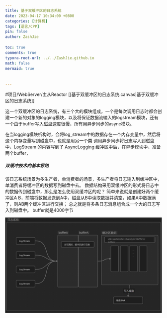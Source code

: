 ```yaml
---
title: 基于双缓冲区的日志系统
date: 2023-04-17 10:34:00 +0800
categories: [计算机]
tags: [语言/CPP]
pin: false
author: ZashJie

toc: true
comments: true
typora-root-url: ../../ZashJie.github.io
math: false
mermaid: true


---
```


#项目/WebServer/主从Reactor 
[[基于双缓冲区的日志系统.canvas|基于双缓冲区的日志系统]]

这一个双缓冲区的日志系统，有三个大的模块组成，一个是每次调用日志时都会创建一个新的对象的logging模块，以及将保证数据流输入的logstream模块，还有一个由于buffer写入磁盘速度很慢，所有用异步同步的async模块。

在当logging模块析构时，会将log_stream中的数据存在一个内存变量中，然后将这个内存变量写到磁盘中，也就是用另一个类 调用异步同步将日志写入到磁盘中，LogStream 的内容写到了 AsyncLogging 缓冲区中后，在异步模块中，准备两个buffer，

##### 双缓冲技术的基本思路

该日志系统场景为多生产者，单消费者的场景，多生产者将日志输入到缓冲区中，单消费者将缓冲区的数据写到磁盘中去。
数据结构采用双缓冲区的形式将日志中的数据传到磁盘中，那么是怎么使用双缓冲区的呢？
简单来说就是创建好两个缓冲区A B，前端将数据发送到A中，磁盘从B中读取数据并清空，如果A中数据满了，则AB两个缓冲区进行交换；
总之就是将多条日志消息组合成一个大的日志写入到磁盘中。
buffer就是4000字节

![屏幕截图 212825.png](../assets/blog_res/225431.png)

